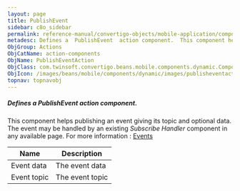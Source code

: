 ```yaml
---
layout: page
title: PublishEvent
sidebar: c8o_sidebar
permalink: reference-manual/convertigo-objects/mobile-application/components/action-components/publishevent/
metadesc: Defines a  PublishEvent  action component.  This component helps publishing an event giving its topic and optional data. The event may be handled by a
ObjGroup: Actions
ObjCatName: action-components
ObjName: PublishEventAction
ObjClass: com.twinsoft.convertigo.beans.mobile.components.dynamic.ComponentManager$1
ObjIcon: /images/beans/mobile/components/dynamic/images/publisheventaction_color_32x32.png
topnav: topnavobj
---
```

##### Defines a <i>PublishEvent</i> action component. 
This component helps publishing an event giving its topic and optional data. The event may be handled by an existing <i>Subscribe Handler</i> component in any available page.
For more information : <a target='_blank' href='https://ionicframework.com/docs/v3/api/util/Events/'>Events</a>

Name | Description 
--- | ---
Event data | The event data
Event topic | The event topic

